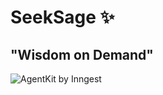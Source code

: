 # SeekSage ✨
## "Wisdom on Demand"

![AgentKit by Inngest](https://mintlify.s3.us-west-1.amazonaws.com/inngest/graphics/system.svg)
